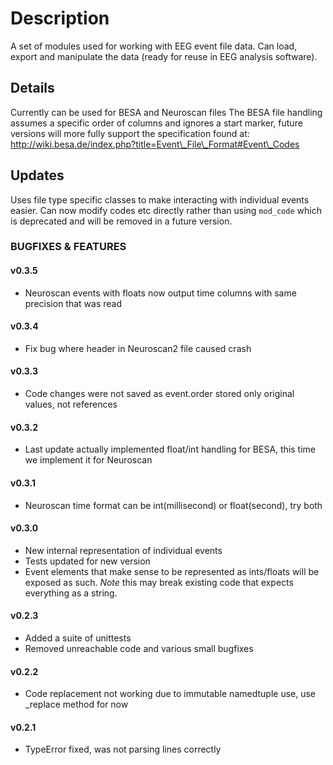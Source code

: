Description
===========

A set of modules used for working with EEG event file data. Can load, export and manipulate the data (ready for reuse in EEG analysis software).

Details
-------

Currently can be used for BESA and Neuroscan files
The BESA file handling assumes a specific order of columns and ignores a start marker, future versions will more fully support the specification found at: http://wiki.besa.de/index.php?title=Event\_File\_Format#Event\_Codes

## Updates

Uses file type specific classes to make interacting with individual events easier. Can now modify codes etc directly rather than using `mod_code` which is deprecated and will be removed in a future version.

### BUGFIXES & FEATURES

#### v0.3.5

* Neuroscan events with floats now output time columns with same precision that was read

#### v0.3.4

* Fix bug where header in Neuroscan2 file caused crash

#### v0.3.3

* Code changes were not saved as event.order stored only original values, not references

#### v0.3.2

* Last update actually implemented float/int handling for BESA, this time we implement it for Neuroscan

#### v0.3.1

* Neuroscan time format can be int(millisecond) or float(second), try both

#### v0.3.0

* New internal representation of individual events
* Tests updated for new version
* Event elements that make sense to be represented as ints/floats will be exposed as such. *Note* this may break existing code that expects everything as a string.

#### v0.2.3

* Added a suite of unittests
* Removed unreachable code and various small bugfixes

#### v0.2.2

* Code replacement not working due to immutable namedtuple use, use \_replace method for now

#### v0.2.1

* TypeError fixed, was not parsing lines correctly
